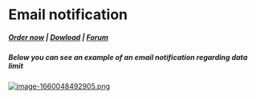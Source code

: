 # Email notification

#####  [Order now](https://panel.puqcloud.com/index.php?rp=/store/whmcs-module-minio-s3) | [Dowload](https://download.puqcloud.com/WHMCS/servers/PUQ_WHMCS-MinIO-S3/) | [Forum](https://forum.puqcloud.com/viewforum.php?f=3)

##### **Below you can see an example of an email notification regarding data limit**

[![image-1660048492905.png](https://doc.puq.info/uploads/images/gallery/2022-08/scaled-1680-/image-1660048492905.png)](https://doc.puq.info/uploads/images/gallery/2022-08/image-1660048492905.png)
